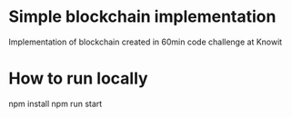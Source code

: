 # Simple blockchain implementation
Implementation of blockchain created in 60min code challenge at Knowit

# How to run locally
npm install
npm run start